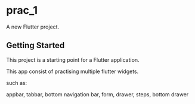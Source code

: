 # prac_1

A new Flutter project.

## Getting Started

This project is a starting point for a Flutter application.

This app consist of practising multiple flutter widgets.

such as:

appbar,
tabbar,
bottom navigation bar, 
form,
drawer,
steps,
bottom drawer

